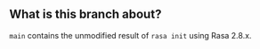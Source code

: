 ## What is this branch about?

`main` contains the unmodified result of `rasa init` using Rasa 2.8.x.
